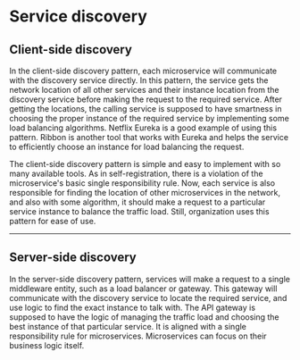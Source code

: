 # Service discovery

## Client-side discovery

In the client-side discovery pattern, each microservice will communicate with the discovery service directly. In this pattern, the service gets the network location of all other services and their instance location from the discovery service before making the request to the required service. After getting the locations, the calling service is supposed to have smartness in choosing the proper instance of the required service by implementing some load balancing algorithms. Netflix Eureka is a good example of using this pattern. Ribbon is another tool that works with Eureka and helps the service to efficiently choose an instance for load balancing the request.

The client-side discovery pattern is simple and easy to implement with so many available tools. As in self-registration, there is a violation of the microservice's basic single responsibility rule. Now, each service is also responsible for finding the location of other microservices in the network, and also with some algorithm, it should make a request to a particular service instance to balance the traffic load. Still, organization uses this pattern for ease of use.

---

## Server-side discovery

In the server-side discovery pattern, services will make a request to a single middleware entity, such as a load balancer or gateway. This gateway will communicate with the discovery service to locate the required service, and use logic to find the exact instance to talk with. The API gateway is supposed to have the logic of managing the traffic load and choosing the best instance of that particular service. It is aligned with a single responsibility rule for microservices. Microservices can focus on their business logic itself.
